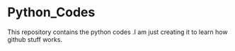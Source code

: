 # Python_Codes
This repository contains the python codes .I am just creating it to learn how github stuff works.
